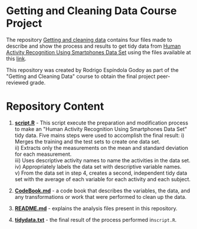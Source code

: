 # Getting and Cleaning Data Course Project  

The repository [Getting and cleaning data](https://github.com/rodrigoegodoy/Gettingandcleaningdata) contains four files made to describe and show the process  and results to get tidy data from [Human Activity Recognition Using Smartphones Data Set](http://archive.ics.uci.edu/ml/datasets/Human+Activity+Recognition+Using+Smartphones) using the files available at this [link](https://d396qusza40orc.cloudfront.net/getdata%2Fprojectfiles%2FUCI%20HAR%20Dataset.zip).  

This repository was created by Rodrigo Espíndola Godoy as part of the "Getting and Cleaning Data" course to obtain the final project peer-reviewed grade.

# Repository Content

1. [**script.R**](https://github.com/rodrigoegodoy/Gettingandcleaningdata/blob/master/script.R) - This script execute the preparation and modification 
process to make an "Human Activity Recognition Using Smartphones Data Set" tidy data. Five mains steps were used to accomplish the final result:
    i) Merges the training and the test sets to create one data set.  
    ii) Extracts only the measurements on the mean and standard deviation for each measurement.  
    iii) Uses descriptive activity names to name the activities in the data set.  
    iv) Appropriately labels the data set with descriptive variable names.  
    v) From the data set in step 4, creates a second, independent tidy data set with the average of each variable for each activity and each subject.  

2. [**CodeBook.md**](https://github.com/rodrigoegodoy/Gettingandcleaningdata/blob/master/CodeBook.md) -  a code book that describes the variables, the data, and any transformations or work that were performed to clean up the data.  
3. [**README.md**](https://github.com/rodrigoegodoy/Gettingandcleaningdata/blob/master/README.md) - explains the analysis files present in this repository.  
4. [**tidydata.txt**](https://github.com/rodrigoegodoy/Gettingandcleaningdata/blob/master/tidydata.txt) - the final result of the process performed in```script.R```.
